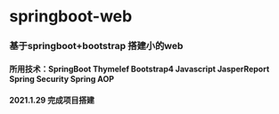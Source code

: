 # springboot-web
### 基于springboot+bootstrap 搭建小的web
#### 所用技术：SpringBoot Thymelef Bootstrap4 Javascript JasperReport  Spring Security Spring AOP
#### 2021.1.29 完成项目搭建

